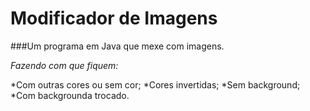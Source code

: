 ﻿# Modificador de Imagens

###Um programa em Java que mexe com imagens.

*Fazendo com que fiquem:*

*Com outras cores ou sem cor;
*Cores invertidas;
*Sem background;
*Com backgrounda trocado.
